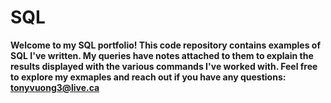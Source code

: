 # SQL

**Welcome to my SQL portfolio! This code repository contains examples of SQL I've written. My queries have notes attached to them to explain the results displayed with the various commands I've worked with. Feel free to explore my exmaples and reach out if you have any questions: tonyvuong3@live.ca**
